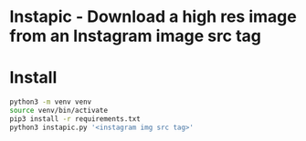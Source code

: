 # Instapic - Download a high res image from an Instagram image src tag

# Install

```bash
python3 -m venv venv
source venv/bin/activate
pip3 install -r requirements.txt
python3 instapic.py '<instagram img src tag>'
```

